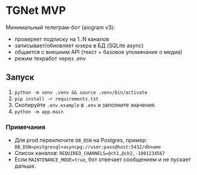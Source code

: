 # TGNet MVP

Минимальный телеграм-бот (aiogram v3):
- проверяет подписку на 1..N каналов
- записывает/обновляет юзера в БД (SQLite async)
- общается с внешним API (текст + базовое упоминание о медиа)
- режим техработ через .env

## Запуск

1) `python -m venv .venv && source .venv/bin/activate`
2) `pip install -r requirements.txt`
3) Скопируйте `.env.example` в `.env` и заполните значения.
4) `python -m app.main`

### Примечания
- Для prod переключите `DB_DSN` на Postgres, пример:
  `DB_DSN=postgresql+asyncpg://user:pass@host:5432/dbname`
- Список каналов: `REQUIRED_CHANNELS=@ch1,@ch2,-1001234567`
- Если `MAINTENANCE_MODE=true`, бот отвечает сообщением и не пускает дальше.